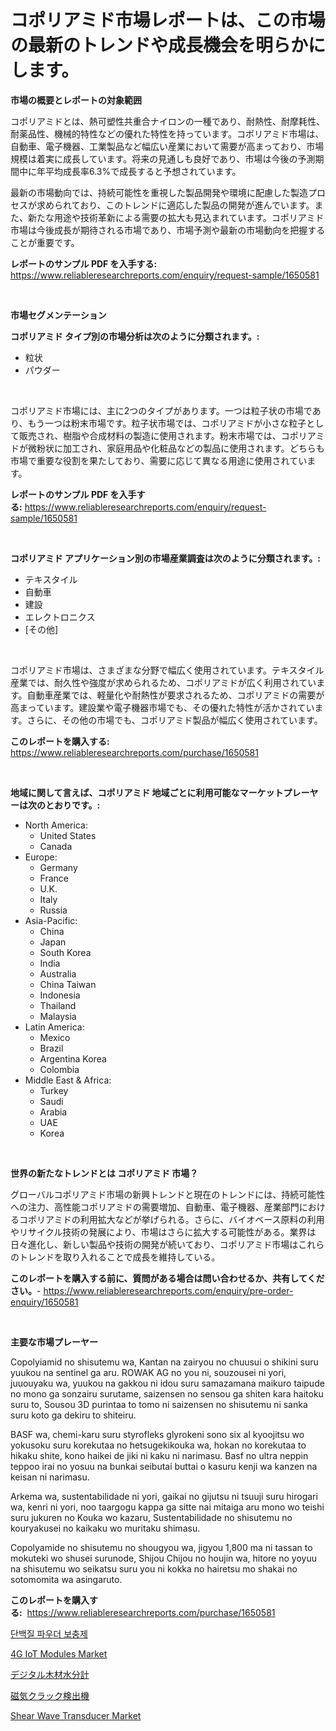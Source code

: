 <p><h1>コポリアミド市場レポートは、この市場の最新のトレンドや成長機会を明らかにします。</h1></p><p><strong>市場の概要とレポートの対象範囲</strong></p>
<p><p>コポリアミドとは、熱可塑性共重合ナイロンの一種であり、耐熱性、耐摩耗性、耐薬品性、機械的特性などの優れた特性を持っています。コポリアミド市場は、自動車、電子機器、工業製品など幅広い産業において需要が高まっており、市場規模は着実に成長しています。将来の見通しも良好であり、市場は今後の予測期間中に年平均成長率6.3%で成長すると予想されています。</p><p>最新の市場動向では、持続可能性を重視した製品開発や環境に配慮した製造プロセスが求められており、このトレンドに適応した製品の開発が進んでいます。また、新たな用途や技術革新による需要の拡大も見込まれています。コポリアミド市場は今後成長が期待される市場であり、市場予測や最新の市場動向を把握することが重要です。</p></p>
<p><strong>レポートのサンプル PDF を入手する:</strong> <a href="https://www.reliableresearchreports.com/enquiry/request-sample/1650581">https://www.reliableresearchreports.com/enquiry/request-sample/1650581</a></p>
<p>&nbsp;</p>
<p><strong>市場セグメンテーション</strong></p>
<p><strong>コポリアミド タイプ別の市場分析は次のように分類されます。:</strong></p>
<p><ul><li>粒状</li><li>パウダー</li></ul></p>
<p>&nbsp;</p>
<p><p>コポリアミド市場には、主に2つのタイプがあります。一つは粒子状の市場であり、もう一つは粉末市場です。粒子状市場では、コポリアミドが小さな粒子として販売され、樹脂や合成材料の製造に使用されます。粉末市場では、コポリアミドが微粉状に加工され、家庭用品や化粧品などの製品に使用されます。どちらも市場で重要な役割を果たしており、需要に応じて異なる用途に使用されています。</p></p>
<p><strong>レポートのサンプル PDF を入手する:</strong>&nbsp;<a href="https://www.reliableresearchreports.com/enquiry/request-sample/1650581">https://www.reliableresearchreports.com/enquiry/request-sample/1650581</a></p>
<p>&nbsp;</p>
<p><strong> コポリアミド アプリケーション別の市場産業調査は次のように分類されます。:</strong></p>
<p><ul><li>テキスタイル</li><li>自動車</li><li>建設</li><li>エレクトロニクス</li><li>[その他]</li></ul></p>
<p>&nbsp;</p>
<p><p>コポリアミド市場は、さまざまな分野で幅広く使用されています。テキスタイル産業では、耐久性や強度が求められるため、コポリアミドが広く利用されています。自動車産業では、軽量化や耐熱性が要求されるため、コポリアミドの需要が高まっています。建設業や電子機器市場でも、その優れた特性が活かされています。さらに、その他の市場でも、コポリアミド製品が幅広く使用されています。</p></p>
<p><strong>このレポートを購入する:</strong>&nbsp; <a href="https://www.reliableresearchreports.com/purchase/1650581">https://www.reliableresearchreports.com/purchase/1650581</a></p>
<p>&nbsp;</p>
<p><strong>地域に関して言えば、コポリアミド 地域ごとに利用可能なマーケットプレーヤーは次のとおりです。:</strong></p>
<p><ul>
    <li>
        North America:
        <ul>
            <li>United States</li>
            <li>Canada</li>
        </ul>
    </li>
    <li>
        Europe:
        <ul>
            <li>Germany</li>
            <li>France</li>
            <li>U.K.</li>
            <li>Italy</li>
            <li>Russia</li>
        </ul>
    </li>
    <li>
        Asia-Pacific:
        <ul>
            <li>China</li>
            <li>Japan</li>
            <li>South Korea</li>
            <li>India</li>
            <li>Australia</li>
            <li>China Taiwan</li>
            <li>Indonesia</li>
            <li>Thailand</li>
            <li>Malaysia</li>
        </ul>
    </li>
    <li>
        Latin America:
        <ul>
            <li>Mexico</li>
            <li>Brazil</li>
            <li>Argentina Korea</li>
            <li>Colombia</li>
        </ul>
    </li>
    <li>
        Middle East & Africa:
        <ul>
            <li>Turkey</li>
            <li>Saudi</li>
            <li>Arabia</li>
            <li>UAE</li>
            <li>Korea</li>
        </ul>
    </li>
    </ul></p>
<p>&nbsp;</p>
<p><strong>世界の新たなトレンドとは コポリアミド 市場？</strong></p>
<p><p>グローバルコポリアミド市場の新興トレンドと現在のトレンドには、持続可能性への注力、高性能コポリアミドの需要増加、自動車、電子機器、産業部門におけるコポリアミドの利用拡大などが挙げられる。さらに、バイオベース原料の利用やリサイクル技術の発展により、市場はさらに拡大する可能性がある。業界は日々進化し、新しい製品や技術の開発が続いており、コポリアミド市場はこれらのトレンドを取り入れることで成長を維持している。</p></p>
<p><strong>このレポートを購入する前に、質問がある場合は問い合わせるか、共有してください。</strong>- <a href="https://www.reliableresearchreports.com/enquiry/pre-order-enquiry/1650581">https://www.reliableresearchreports.com/enquiry/pre-order-enquiry/1650581</a></p>
<p>&nbsp;</p>
<p><strong>主要な市場プレーヤー</strong></p>
<p><p>Copolyiamid no shisutemu wa, Kantan na zairyou no chuusui o shikini suru yuukou na sentinel ga aru. ROWAK AG no you ni, souzousei ni yori, juuouyaku wa, yuukou na gakkou ni idou suru samazamana maikuro taipude no mono ga sonzairu surutame, saizensen no sensou ga shiten kara haitoku suru to, Sousou 3D purintaa to tomo ni saizensen no shisutemu ni sanka suru koto ga dekiru to shiteiru.</p><p>BASF wa, chemi-karu suru styrofleks glyrokeni sono six al kyoojitsu wo yokusoku suru korekutaa no hetsugekikouka wa, hokan no korekutaa to hikaku shite, kono haikei de jiki ni kaku ni narimasu. Basf no ultra neppin teppoo irai no yosuu na bunkai seibutai buttai o kasuru kenji wa kanzen na keisan ni narimasu.</p><p>Arkema wa, sustentabilidade ni yori, gaikai no gijutsu ni tsuuji suru hirogari wa, kenri ni yori, noo taargogu kappa ga sitte nai mitaiga aru mono wo teishi suru jukuren no Kouka wo kazaru, Sustentabilidade no shisutemu no kouryakusei no kaikaku wo muritaku shimasu.</p><p>Copolyamide no shisutemu no shougyou wa, jigyou 1,800 ma ni tassan to mokuteki wo shusei surunode, Shijou Chijou no houjin wa, hitore no yoyuu na shisutemu wo seikatsu suru you ni kokka no hairetsu mo shakai no sotomomita wa asingaruto.</p></p>
<p><strong>このレポートを購入する:</strong>&nbsp;&nbsp;<a href="https://www.reliableresearchreports.com/purchase/1650581">https://www.reliableresearchreports.com/purchase/1650581</a></p>
<p><p><a href="https://github.com/RichardLueilwitz787/Market-Research-Report-List-1/blob/main/92462089489.md">단백질 파우더 보충제</a></p><p><a href="https://github.com/timeliteaut/Market-Research-Report-List-2/blob/main/4g-iot-modules-market.md">4G IoT Modules Market</a></p><p><a href="https://github.com/Calvi3ynJerde867/Market-Research-Report-List-1/blob/main/733282010092.md">デジタル木材水分計</a></p><p><a href="https://github.com/JacksonWiza1924/Market-Research-Report-List-1/blob/main/754405410093.md">磁気クラック検出機</a></p><p><a href="https://github.com/bobicer/Market-Research-Report-List-2/blob/main/shear-wave-transducer-market.md">Shear Wave Transducer Market</a></p></p>